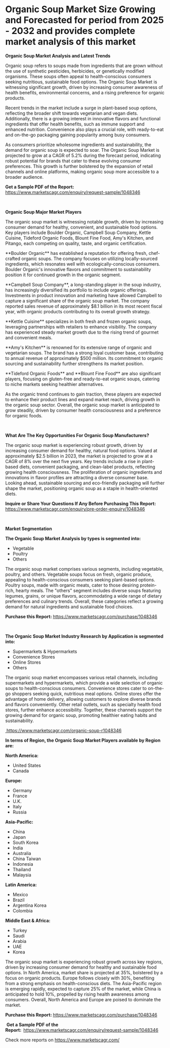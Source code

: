 <p><h1>Organic Soup Market Size Growing and Forecasted for period from 2025 - 2032 and provides complete market analysis of this market</h1></p><p><strong>Organic Soup Market Analysis and Latest Trends</strong></p>
<p><p>Organic soup refers to soups made from ingredients that are grown without the use of synthetic pesticides, herbicides, or genetically modified organisms. These soups often appeal to health-conscious consumers seeking nutritious, sustainable food options. The Organic Soup Market is witnessing significant growth, driven by increasing consumer awareness of health benefits, environmental concerns, and a rising preference for organic products.</p><p>Recent trends in the market include a surge in plant-based soup options, reflecting the broader shift towards vegetarian and vegan diets. Additionally, there is a growing interest in innovative flavors and functional ingredients that offer health benefits, such as immune support and enhanced nutrition. Convenience also plays a crucial role, with ready-to-eat and on-the-go packaging gaining popularity among busy consumers.</p><p>As consumers prioritize wholesome ingredients and sustainability, the demand for organic soup is expected to soar. The Organic Soup Market is projected to grow at a CAGR of 5.2% during the forecast period, indicating robust potential for brands that cater to these evolving consumer preferences. This growth is further bolstered by the expansion of retail channels and online platforms, making organic soup more accessible to a broader audience.</p></p>
<p><strong>Get a Sample PDF of the Report:&nbsp;</strong> <a href="https://www.marketscagr.com/enquiry/request-sample/1048346?utm_campaign=3553&utm_medium=2&utm_source=Github&utm_content=ia&utm_term=07042025&utm_id=organic-soup">https://www.marketscagr.com/enquiry/request-sample/1048346</a></p>
<p>&nbsp;</p>
<p><strong>Organic Soup Major Market Players</strong></p>
<p><p>The organic soup market is witnessing notable growth, driven by increasing consumer demand for healthy, convenient, and sustainable food options. Key players include Boulder Organic, Campbell Soup Company, Kettle Cuisine, Tideford Organic Foods, Blount Fine Food, Amy's Kitchen, and Pitango, each competing on quality, taste, and organic certification.</p><p>**Boulder Organic** has established a reputation for offering fresh, chef-crafted organic soups. The company focuses on utilizing locally-sourced ingredients, which resonates well with ecologically-conscious consumers. Boulder Organic's innovative flavors and commitment to sustainability position it for continued growth in the organic segment.</p><p>**Campbell Soup Company**, a long-standing player in the soup industry, has increasingly diversified its portfolio to include organic offerings. Investments in product innovation and marketing have allowed Campbell to capture a significant share of the organic soup market. The company reported sales revenue of approximately $8.1 billion in its most recent fiscal year, with organic products contributing to its overall growth strategy.</p><p>**Kettle Cuisine** specializes in both fresh and frozen organic soups, leveraging partnerships with retailers to enhance visibility. The company has experienced steady market growth due to the rising trend of gourmet and convenient meals.</p><p>**Amy's Kitchen** is renowned for its extensive range of organic and vegetarian soups. The brand has a strong loyal customer base, contributing to annual revenue of approximately $500 million. Its commitment to organic sourcing and sustainability further strengthens its market position.</p><p>**Tideford Organic Foods** and **Blount Fine Food** are also significant players, focusing on gluten-free and ready-to-eat organic soups, catering to niche markets seeking healthier alternatives.</p><p>As the organic trend continues to gain traction, these players are expected to enhance their product lines and expand market reach, driving growth in the organic soup sector. Overall, the organic soup market is anticipated to grow steadily, driven by consumer health consciousness and a preference for organic foods.</p></p>
<p>&nbsp;</p>
<p><strong>What Are The Key Opportunities For Organic Soup Manufacturers?</strong></p>
<p><p>The organic soup market is experiencing robust growth, driven by increasing consumer demand for healthy, natural food options. Valued at approximately $2.5 billion in 2023, the market is projected to grow at a CAGR of 8% over the next five years. Key trends include a rise in plant-based diets, convenient packaging, and clean-label products, reflecting growing health consciousness. The proliferation of organic ingredients and innovations in flavor profiles are attracting a diverse consumer base. Looking ahead, sustainable sourcing and eco-friendly packaging will further shape the market, positioning organic soup as a staple in health-oriented diets.</p></p>
<p><strong>Inquire or Share Your Questions If Any Before Purchasing This Report:</strong> <a href="https://www.marketscagr.com/enquiry/pre-order-enquiry/1048346?utm_campaign=3553&utm_medium=2&utm_source=Github&utm_content=ia&utm_term=07042025&utm_id=organic-soup">https://www.marketscagr.com/enquiry/pre-order-enquiry/1048346</a></p>
<p>&nbsp;</p>
<p><strong>Market Segmentation</strong></p>
<p><strong>The Organic Soup Market Analysis by types is segmented into:</strong></p>
<p><ul><li>Vegetable</li><li>Poultry</li><li>Others</li></ul></p>
<p><p>The organic soup market comprises various segments, including vegetable, poultry, and others. Vegetable soups focus on fresh, organic produce, appealing to health-conscious consumers seeking plant-based options. Poultry soups, made with organic meats, cater to those desiring protein-rich, hearty meals. The "others" segment includes diverse soups featuring legumes, grains, or unique flavors, accommodating a wide range of dietary preferences and culinary trends. Overall, these categories reflect a growing demand for natural ingredients and sustainable food choices.</p></p>
<p><strong>Purchase this Report:&nbsp;</strong><a href="https://www.marketscagr.com/purchase/1048346?utm_campaign=3553&utm_medium=2&utm_source=Github&utm_content=ia&utm_term=07042025&utm_id=organic-soup">https://www.marketscagr.com/purchase/1048346</a></p>
<p>&nbsp;</p>
<p><strong>The Organic Soup Market Industry Research by Application is segmented into:</strong></p>
<p><ul><li>Supermarkets & Hypermarkets</li><li>Convenience Stores</li><li>Online Stores</li><li>Others</li></ul></p>
<p><p>The organic soup market encompasses various retail channels, including supermarkets and hypermarkets, which provide a wide selection of organic soups to health-conscious consumers. Convenience stores cater to on-the-go shoppers seeking quick, nutritious meal options. Online stores offer the advantage of home delivery, allowing customers to explore diverse brands and flavors conveniently. Other retail outlets, such as specialty health food stores, further enhance accessibility. Together, these channels support the growing demand for organic soup, promoting healthier eating habits and sustainability.</p></p>
<p><a href="https://www.marketscagr.com/organic-soup-r1048346?utm_campaign=3553&utm_medium=2&utm_source=Github&utm_content=ia&utm_term=07042025&utm_id=organic-soup">&nbsp;https://www.marketscagr.com/organic-soup-r1048346</a></p>
<p><strong>In terms of Region, the Organic Soup Market Players available by Region are:</strong></p>
<p>
    <p> <strong> North America: </strong>
        <ul>
            <li>United States</li>
            <li>Canada</li>
        </ul>
        </p> 
    <p> <strong> Europe: </strong>
        <ul>
            <li>Germany</li>
            <li>France</li>
            <li>U.K.</li>
            <li>Italy</li>
            <li>Russia</li>
        </ul>
        </p> 
    <p> <strong> Asia-Pacific: </strong>
        <ul>
            <li>China</li>
            <li>Japan</li>
            <li>South Korea</li>
            <li>India</li>
            <li>Australia</li>
            <li>China Taiwan</li>
            <li>Indonesia</li>
            <li>Thailand</li>
            <li>Malaysia</li>
        </ul>
        </p> 
    <p> <strong> Latin America: </strong>
        <ul>
            <li>Mexico</li>
            <li>Brazil</li>
            <li>Argentina Korea</li>
            <li>Colombia</li>
        </ul>
        </p> 
    <p> <strong> Middle East & Africa: </strong>
        <ul>
            <li>Turkey</li>
            <li>Saudi</li>
            <li>Arabia</li>
            <li>UAE</li>
            <li>Korea</li>
        </ul>
    </p>
    </p>
<p><p>The organic soup market is experiencing robust growth across key regions, driven by increasing consumer demand for healthy and sustainable food options. In North America, market share is projected at 35%, bolstered by a focus on organic products. Europe follows closely with 30%, benefiting from a strong emphasis on health-conscious diets. The Asia-Pacific region is emerging rapidly, expected to capture 25% of the market, while China is anticipated to hold 10%, propelled by rising health awareness among consumers. Overall, North America and Europe are poised to dominate the market.</p></p>
<p><strong>Purchase this Report: </strong><a href="https://www.marketscagr.com/purchase/1048346?utm_campaign=3553&utm_medium=2&utm_source=Github&utm_content=ia&utm_term=07042025&utm_id=organic-soup">https://www.marketscagr.com/purchase/1048346</a></p>
<p>&nbsp;<strong>Get a Sample PDF of the Report:&nbsp;&nbsp;</strong><a href="https://www.marketscagr.com/enquiry/request-sample/1048346?utm_campaign=3553&utm_medium=2&utm_source=Github&utm_content=ia&utm_term=07042025&utm_id=organic-soup">https://www.marketscagr.com/enquiry/request-sample/1048346</a></p>
<p><strong></strong></p>
<p>Check more reports on <a href="https://www.marketscagr.com/?utm_campaign=3553&utm_medium=2&utm_source=Github&utm_content=ia&utm_term=07042025&utm_id=organic-soup">https://www.marketscagr.com/</a></p>